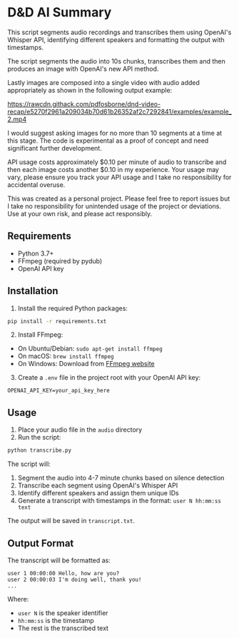 # D&D AI Summary

This script segments audio recordings and transcribes them using OpenAI's Whisper API, identifying different speakers and formatting the output with timestamps.

The script segments the audio into 10s chunks, transcribes them and then produces an image with OpenAI's new API method.

Lastly images are composed into a single video with audio added appropriately as shown in the following output example:

https://rawcdn.githack.com/pdfosborne/dnd-video-recap/e5270f2961a209034b70d61b26352af2c7292841/examples/example_2.mp4

I would suggest asking images for no more than 10 segments at a time at this stage. The code is experimental as a proof of concept and need significant further development.

API usage costs approximately $0.10 per minute of audio to transcribe and then each image costs another $0.10 in my experience. Your usage may vary, please ensure you track your API usage and I take no responsibility for accidental overuse.

This was created as a personal project. Please feel free to report issues but I take no responsibility for unintended usage of the project or deviations. Use at your own risk, and please act responsibly.

## Requirements

- Python 3.7+
- FFmpeg (required by pydub)
- OpenAI API key

## Installation

1. Install the required Python packages:
```bash
pip install -r requirements.txt
```

2. Install FFmpeg:
- On Ubuntu/Debian: `sudo apt-get install ffmpeg`
- On macOS: `brew install ffmpeg`
- On Windows: Download from [FFmpeg website](https://ffmpeg.org/download.html)

3. Create a `.env` file in the project root with your OpenAI API key:
```
OPENAI_API_KEY=your_api_key_here
```

## Usage

1. Place your audio file in the `audio` directory
2. Run the script:
```bash
python transcribe.py
```

The script will:
1. Segment the audio into 4-7 minute chunks based on silence detection
2. Transcribe each segment using OpenAI's Whisper API
3. Identify different speakers and assign them unique IDs
4. Generate a transcript with timestamps in the format: `user N hh:mm:ss text`

The output will be saved in `transcript.txt`.

## Output Format

The transcript will be formatted as:
```
user 1 00:00:00 Hello, how are you?
user 2 00:00:03 I'm doing well, thank you!
...
```

Where:
- `user N` is the speaker identifier
- `hh:mm:ss` is the timestamp
- The rest is the transcribed text 
